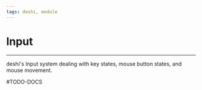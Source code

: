 ```yaml
---
tags: deshi, module
---
```

# Input
---
deshi's Input system dealing with key states, mouse button states, and mouse movement.

#TODO-DOCS